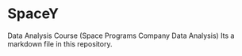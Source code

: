 # SpaceY
Data Analysis Course (Space Programs Company Data Analysis)
Its a markdown file in this repository.
